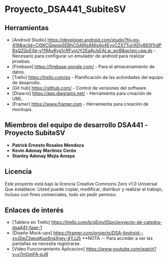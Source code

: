 # Proyecto_DSA441_SubiteSV



## Herramientas

* [Android Studio] https://developer.android.com/studio?hl=es-419&gclid=Cj0KCQjwppSEBhCGARIsANIs4p4EyyCZX7TunXEly893f1rdPBxQZQxE0e-v119AxRyg1cffFvvUY2EaAjJsEALw_wcB&gclsrc=aw.ds -Necesario para configurar un emulador de android para realizar pruebas.
* [Firebase] https://firebase.google.com/ - Para el almacenamiento de datos.
* [Trello] https://trello.com/es - Planificación de las actividades del equipo de desarrollo.
* [Git hub] https://github.com/ - Control de versiones del software.
* [Draw.io] https://app.diagrams.net/ - Herramienta para creación de UML.
* [Framer] https://www.framer.com - Herramienta para creación de mockups.

## Miembros del equipo de desarrollo DSA441 -Proyecto SubiteSV

* **Patrick Ernesto Rosales Mendoza**
* **Kevin Adonay Martínez Cerón** 
* **Stanley Adonay Mejia Amaya** 



## Licencia

Este proyecto está bajo la licencia Creative Commons Zero v1.0 Universal
Que establece:
Usted puede copiar, modificar, distribuir y realizar el trabajo, incluso con fines comerciales, todo sin pedir permiso.


## Enlaces de interés

* [Tablero en Trello] https://trello.com/b/gEmv05px/proyecto-de-catedra-dsa441-fase-1
* [Diseño Mock-ups] https://framer.com/projects/DSA-Android--xvJDeZ3woqKuo6nqXjwy-4YJJ5 **NOTA -- Para acceder a ver las pantallas se necesita registrarse.
* [Video Funcionamiento Aplicacion] https://www.youtube.com/watch?v=x7mOmFA-pJ8
